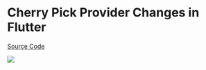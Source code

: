 # Cherry Pick Provider Changes in Flutter

[Source Code](../source/cherry-pick-provider-changes-in-flutter.dart)

![](../images/cherry-pick-provider-changes-in-flutter.jpg)
